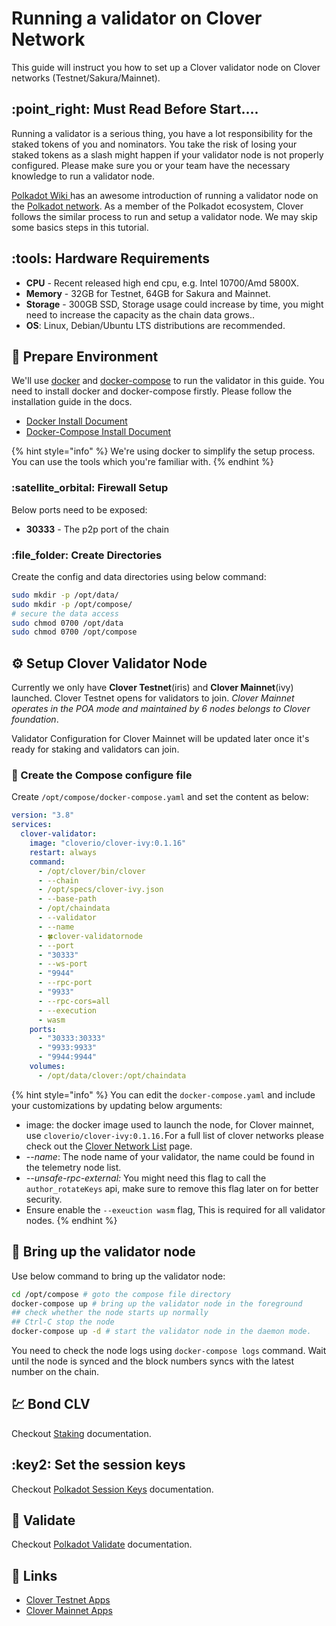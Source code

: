 # Running a validator on Clover Network

This guide will instruct you how to set up a Clover validator node on Clover networks (Testnet/Sakura/Mainnet).&#x20;

## :point\_right: Must Read Before Start....

Running a validator is a serious thing, you have a lot responsibility for the staked tokens of you and nominators.  You take the risk of losing your staked tokens as a slash might happen if your validator node is not properly configured. Please make sure you or your team have the necessary knowledge to run a validator node.

[Polkadot Wiki ](https://wiki.polkadot.network/docs/en/maintain-guides-how-to-validate-polkadot)has an awesome introduction of running a validator node on the [Polkadot network](https://polkadot.network).  As a member of the Polkadot ecosystem, Clover follows the similar process to run and setup a validator node. We may skip some basics steps in this tutorial.

## :tools: Hardware Requirements

* **CPU** - Recent released high end cpu, e.g. Intel 10700/Amd 5800X.
* **Memory** - 32GB for Testnet, 64GB for Sakura and Mainnet.
* **Storage** - 300GB SSD, Storage usage could increase by time, you might need to increase the capacity as the chain data grows..
* **OS**: Linux, Debian/Ubuntu LTS distributions are recommended.

## :wrench: Prepare Environment

We'll use [docker](https://docs.docker.com/engine/) and [docker-compose](https://docs.docker.com/compose/) to run the validator in this guide. You need to install docker and docker-compose firstly.  Please follow the installation guide in the docs.

* [Docker Install Document](https://docs.docker.com/engine/install/)
* [Docker-Compose Install Document](https://docs.docker.com/compose/install/)

{% hint style="info" %}
We're using docker to simplify the setup process. You can use the tools which you're familiar with.
{% endhint %}

### :satellite\_orbital: Firewall Setup

Below ports need to be exposed:

* **30333** - The p2p port of the chain

### :file\_folder: Create Directories

Create the config and data directories using below command:

```bash
sudo mkdir -p /opt/data/
sudo mkdir -p /opt/compose/
# secure the data access
sudo chmod 0700 /opt/data
sudo chmod 0700 /opt/compose 
```

## :gear: Setup Clover Validator Node

Currently we only have **Clover Testnet**(iris) and **Clover Mainnet**(ivy) launched. Clover Testnet opens for validators to join.  _Clover Mainnet operates in the POA mode and maintained by 6 nodes  belongs to Clover foundation_.&#x20;

Validator Configuration for Clover Mainnet will be updated later once it's ready for staking and validators can join.

### :pencil: Create the Compose configure file

Create `/opt/compose/docker-compose.yaml` and set the content as below:

```yaml
version: "3.8"
services:
  clover-validator:
    image: "cloverio/clover-ivy:0.1.16"
    restart: always
    command:
      - /opt/clover/bin/clover
      - --chain 
      - /opt/specs/clover-ivy.json  
      - --base-path 
      - /opt/chaindata
      - --validator
      - --name 
      - 🍀clover-validatornode
      - --port 
      - "30333"
      - --ws-port 
      - "9944"
      - --rpc-port 
      - "9933"
      - --rpc-cors=all 
      - --execution
      - wasm
    ports:
      - "30333:30333"
      - "9933:9933"
      - "9944:9944"
    volumes:
      - /opt/data/clover:/opt/chaindata
```

{% hint style="info" %}
You can edit the `docker-compose.yaml` and include your customizations by updating below arguments:

* image: the docker image used to launch the node, for Clover mainnet, use `cloverio/clover-ivy:0.1.16.`For a full list of clover networks please check out the [Clover Network List](../quick-start/clover-networks.md) page.
* \--_name_:  The node name of your validator, the name could be found in the telemetry node list.
* _--unsafe-rpc-external:_  You might need this flag to call the `author_rotateKeys` api, make sure to remove this flag later on for better security.
* Ensure enable the `--exeuction wasm` flag, This is required for all validator nodes.
{% endhint %}

## :rocket: Bring up the validator node

Use below command to bring up the validator node:

```bash
cd /opt/compose # goto the compose file directory
docker-compose up # bring up the validator node in the foreground
## check whether the node starts up normally
## Ctrl-C stop the node
docker-compose up -d # start the validator node in the daemon mode.
```

You need to check the node logs using `docker-compose logs` command. Wait until the node is synced and the block numbers syncs with the latest number on the chain.

## :chart: Bond CLV

Checkout [Staking](../quick-start/staking-on-ivy-network.md) documentation.

## :key2: Set the session keys

Checkout [Polkadot Session Keys](https://wiki.polkadot.network/docs/en/maintain-guides-how-to-validate-polkadot#option-2-cli) documentation.

## :stars: Validate

Checkout [Polkadot Validate](https://wiki.polkadot.network/docs/en/maintain-guides-how-to-validate-polkadot#validate) documentation.

## :trident: Links

* [Clover Testnet Apps](https://apps.clover.finance)
* [Clover Mainnet Apps](https://apps-ivy.clover.finance)
